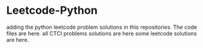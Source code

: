 # Leetcode-Python
adding the python leetcode problem solutions in this repositories. 
The code files are here.
all CTCI problems solutions are here
some leetcode solutions are here.
















































































































































































































































































































































































































































































































































































































































































































































































































































































































































































































































































































































































































